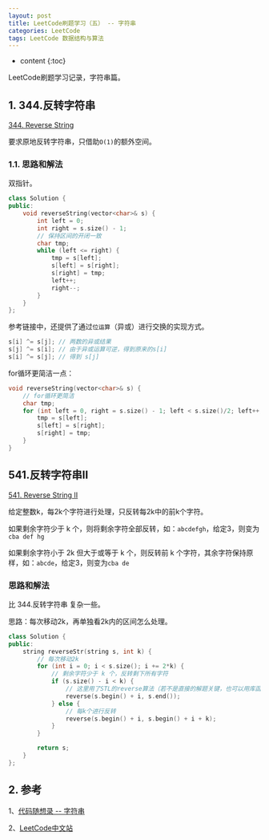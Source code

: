 ```yaml
---
layout: post
title: LeetCode刷题学习（五） -- 字符串
categories: LeetCode
tags: LeetCode 数据结构与算法
---
```


* content
{:toc}

LeetCode刷题学习记录，字符串篇。



## 1. 344.反转字符串

[344. Reverse String](https://leetcode.cn/problems/reverse-string/)

要求原地反转字符串，只借助`O(1)`的额外空间。

### 1.1. 思路和解法

双指针。

```cpp
class Solution {
public:
    void reverseString(vector<char>& s) {
        int left = 0;
        int right = s.size() - 1;
        // 保持区间的开闭一致
        char tmp;
        while (left <= right) {
            tmp = s[left];
            s[left] = s[right];
            s[right] = tmp;
            left++;
            right--;
        }
    }
};
```

参考链接中，还提供了通过`位运算`（异或）进行交换的实现方式。

```cpp
s[i] ^= s[j]; // 两数的异或结果
s[j] ^= s[i]; // 由于异或运算可逆，得到原来的s[i]
s[i] ^= s[j]; // 得到 s[j]
```

for循环更简洁一点：

```cpp
void reverseString(vector<char>& s) {
    // for循环更简洁
    char tmp;
    for (int left = 0, right = s.size() - 1; left < s.size()/2; left++, right--) {
        tmp = s[left];
        s[left] = s[right];
        s[right] = tmp;
    }
}
```

## 541.反转字符串II

[541. Reverse String II](https://leetcode.cn/problems/reverse-string-ii/description/)

给定整数k，每2k个字符进行处理，只反转每2k中的前k个字符。

如果剩余字符少于 k 个，则将剩余字符全部反转，如：`abcdefgh`，给定3，则变为`cba def hg`

如果剩余字符小于 2k 但大于或等于 k 个，则反转前 k 个字符，其余字符保持原样，如：`abcde`，给定3，则变为`cba de`

### 思路和解法

比 344.反转字符串 复杂一些。

思路：每次移动2k，再单独看2k内的区间怎么处理。

```cpp
class Solution {
public:
    string reverseStr(string s, int k) {
        // 每次移动2k
        for (int i = 0; i < s.size(); i += 2*k) {
            // 剩余字符少于 k 个，反转剩下所有字符
            if (s.size() - i < k) {
                // 这里用了STL的reverse算法（若不是直接的解题关键，也可以用库函数）
                reverse(s.begin() + i, s.end());
            } else {
                // 每k个进行反转
                reverse(s.begin() + i, s.begin() + i + k);
            }
        }

        return s;
    }
};
```

## 2. 参考

1、[代码随想录 -- 字符串](https://www.programmercarl.com/0344.%E5%8F%8D%E8%BD%AC%E5%AD%97%E7%AC%A6%E4%B8%B2.html)

2、[LeetCode中文站](https://leetcode.cn/)
